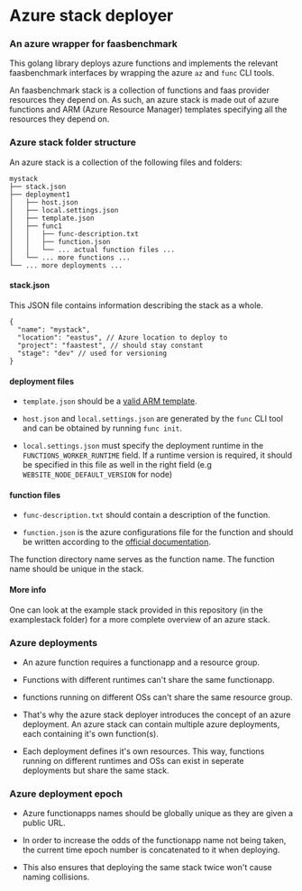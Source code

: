 # Azure stack deployer

### An azure wrapper for faasbenchmark

This golang library deploys azure functions and implements the relevant faasbenchmark interfaces by wrapping the azure 
``az`` and ``func`` CLI tools.

An faasbenchmark stack is a collection of functions and faas provider resources they depend on. As such, an azure stack
is made out of azure functions and ARM (Azure Resource Manager) templates specifying all the resources they depend on.

### Azure stack folder structure
An azure stack is a collection of the following files and folders:

```
mystack
├── stack.json
├── deployment1
│   ├── host.json
│   ├── local.settings.json
│   ├── template.json
│   ├── func1
│   │   ├── func-description.txt
│   │   ├── function.json
│   │   └── ... actual function files ...
│   └── ... more functions ...
└── ... more deployments ...
```

#### stack.json

This JSON file contains information describing the stack as a whole.
```
{
  "name": "mystack",
  "location": "eastus", // Azure location to deploy to
  "project": "faastest", // should stay constant
  "stage": "dev" // used for versioning
}
```

#### deployment files

* ``template.json`` should be a 
[valid ARM template](https://docs.microsoft.com/en-us/azure/azure-resource-manager/resource-group-authoring-templates). 

* ``host.json`` and ``local.settings.json``  are generated by the 
``func`` CLI tool and can be obtained by running ``func init``.

* ``local.settings.json`` must specify the deployment runtime in the ``FUNCTIONS_WORKER_RUNTIME`` field. If a runtime
version is required, it should be specified in this file as well in the right field (e.g 
``WEBSITE_NODE_DEFAULT_VERSION`` for node)

#### function files

* ``func-description.txt`` should contain a description of the function. 

* ``function.json`` is the azure configurations file 
for the function and should be written according to the 
[official documentation](https://docs.microsoft.com/en-us/azure/azure-functions/functions-reference).

The function directory name serves as the function name. The function name should be unique in the stack.

#### More info

One can look at the example stack provided in this repository (in the examplestack folder) for a more complete overview
of an azure stack.

### Azure deployments

* An azure function requires a functionapp and a resource group.

* Functions with different runtimes can't share the same functionapp.

* functions running on different OSs can't share the same resource group.

* That's why the azure stack deployer introduces the concept of an azure deployment. An azure stack can contain multiple
azure deployments, each containing it's own function(s).

* Each deployment defines it's own resources. This way, functions running on different runtimes and OSs can exist in 
seperate deployments but share the same stack.

### Azure deployment epoch

* Azure functionapps names should be globally unique as they are given a public URL.

* In order to increase the odds of the functionapp name not being taken, the current time epoch number is concatenated 
to it when deploying.

* This also ensures that deploying the same stack twice won't cause naming collisions.

